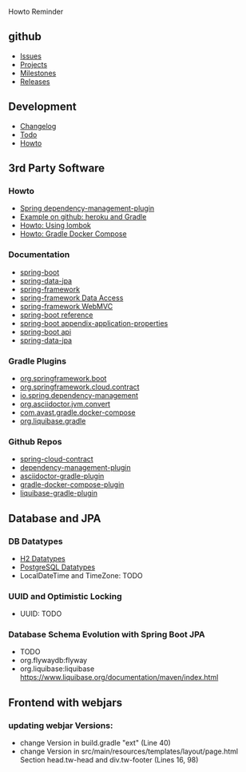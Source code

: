  Howto Reminder

## github
* [Issues](https://github.com/BloodMoneyApp/bloodmoney/issues)
* [Projects](https://github.com/BloodMoneyApp/bloodmoney/projects)
* [Milestones](https://github.com/BloodMoneyApp/bloodmoney/milestones)
* [Releases](https://github.com/BloodMoneyApp/bloodmoney/releases)

## Development
* [Changelog](etc/RELEASES.md)
* [Todo](etc/TODO.md)
* [Howto](etc/HOWTO.md)


## 3rd Party Software 
### Howto
* [Spring dependency-management-plugin](https://docs.spring.io/dependency-management-plugin/docs/current/reference/html/)
* [Example on github: heroku and Gradle](https://github.com/heroku/gradle-getting-started/blob/master/build.gradle)
* [Howto: Using lombok](https://projectlombok.org/setup/overview)
* [Howto: Gradle Docker Compose](https://bmuschko.com/blog/gradle-docker-compose/)

### Documentation
* [spring-boot](https://spring.io/projects/spring-boot)
* [spring-data-jpa](https://spring.io/projects/spring-data-jpa)
* [spring-framework](https://spring.io/projects/spring-framework)
* [spring-framework Data Access](https://docs.spring.io/spring-framework/docs/current/spring-framework-reference/data-access.html)
* [spring-framework WebMVC](https://docs.spring.io/spring/docs/current/spring-framework-reference/web.html)
* [spring-boot reference](https://docs.spring.io/spring-boot/docs/2.2.5.RELEASE/reference/html/)
* [spring-boot appendix-application-properties](https://docs.spring.io/spring-boot/docs/2.2.5.RELEASE/reference/html/appendix-application-properties.html#common-application-properties)
* [spring-boot api](https://docs.spring.io/spring-boot/docs/2.2.5.RELEASE/api/)
* [spring-data-jpa](https://docs.spring.io/spring-data/jpa/docs/2.2.5.RELEASE/reference/html/#reference)

### Gradle Plugins
* [org.springframework.boot](https://plugins.gradle.org/plugin/org.springframework.boot)
* [org.springframework.cloud.contract](https://plugins.gradle.org/plugin/org.springframework.cloud.contract)
* [io.spring.dependency-management](https://plugins.gradle.org/plugin/io.spring.dependency-management)
* [org.asciidoctor.jvm.convert](https://plugins.gradle.org/plugin/org.asciidoctor.jvm.convert)
* [com.avast.gradle.docker-compose](https://plugins.gradle.org/plugin/com.avast.gradle.docker-compose)
* [org.liquibase.gradle](https://plugins.gradle.org/plugin/org.liquibase.gradle)

### Github Repos
* [spring-cloud-contract](https://github.com/spring-cloud/spring-cloud-contract)
* [dependency-management-plugin](https://github.com/spring-gradle-plugins/dependency-management-plugin)
* [asciidoctor-gradle-plugin](https://github.com/asciidoctor/asciidoctor-gradle-plugin)
* [gradle-docker-compose-plugin](https://github.com/avast/gradle-docker-compose-plugin)
* [liquibase-gradle-plugin](https://github.com/liquibase/liquibase-gradle-plugin)

## Database and JPA
### DB Datatypes
* [H2 Datatypes](http://www.h2database.com/html/datatypes.html)
* [PostgreSQL Datatypes](https://www.postgresql.org/docs/11/datatype.html)
* LocalDateTime and TimeZone: TODO

### UUID and Optimistic Locking
* UUID: TODO

### Database Schema Evolution with Spring Boot JPA
* TODO
* org.flywaydb:flyway
* org.liquibase:liquibase https://www.liquibase.org/documentation/maven/index.html
 

## Frontend with webjars

### updating webjar Versions:
* change Version in build.gradle "ext" (Line 40)
* change Version in src/main/resources/templates/layout/page.html Section head.tw-head and div.tw-footer (Lines 16, 98) 
